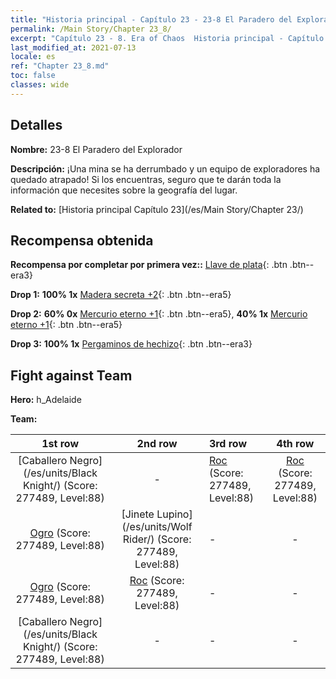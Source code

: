 ```yaml
---
title: "Historia principal - Capítulo 23 - 23-8 El Paradero del Explorador"
permalink: /Main Story/Chapter 23_8/
excerpt: "Capítulo 23 - 8. Era of Chaos  Historia principal - Capítulo 23_8. 23-8 El Paradero del Explorador"
last_modified_at: 2021-07-13
locale: es
ref: "Chapter 23_8.md"
toc: false
classes: wide
---
```


## Detalles

 **Nombre:** 23-8 El Paradero del Explorador

 **Descripción:** ¡Una mina se ha derrumbado y un equipo de exploradores ha quedado atrapado! Si los encuentras, seguro que te darán toda la información que necesites sobre la geografía del lugar.

 **Related to:** [Historia principal Capítulo 23](/es/Main Story/Chapter 23/)

## Recompensa obtenida

 **Recompensa por completar por primera vez::** [Llave de plata](/ItemsES/con_693/){: .btn .btn--era3}

 **Drop 1:** **100% 1x** [Madera secreta +2](/ItemsES/mat_76/){: .btn .btn--era5}

 **Drop 2:** **60% 0x** [Mercurio eterno +1](/ItemsES/mat_70/){: .btn .btn--era5}, **40% 1x** [Mercurio eterno +1](/ItemsES/mat_70/){: .btn .btn--era5}

 **Drop 3:** **100% 1x** [Pergaminos de hechizo](/ItemsES/con_694/){: .btn .btn--era3}


## Fight against Team
 **Hero:** h_Adelaide

 **Team:**


  | 1st row | 2nd row | 3rd row | 4th row |
  |:----:|:----:|:----|:----:|
  | [Caballero Negro](/es/units/Black Knight/) (Score: 277489, Level:88)  | - | [Roc](/es/units/Roc/) (Score: 277489, Level:88)  | [Roc](/es/units/Roc/) (Score: 277489, Level:88)  |
  | [Ogro](/es/units/Ogre/) (Score: 277489, Level:88)  | [Jinete Lupino](/es/units/Wolf Rider/) (Score: 277489, Level:88)  | - | - |
  | [Ogro](/es/units/Ogre/) (Score: 277489, Level:88)  | [Roc](/es/units/Roc/) (Score: 277489, Level:88)  | - | - |
  | [Caballero Negro](/es/units/Black Knight/) (Score: 277489, Level:88)  | - | - | - |


